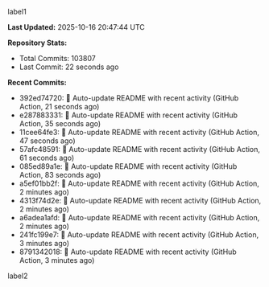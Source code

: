 
label1 
<!-- ACTIVITY_START -->
**Last Updated:** 2025-10-16 20:47:44 UTC

**Repository Stats:**
- Total Commits: 103807
- Last Commit: 22 seconds ago

**Recent Commits:**
- 392ed74720: 🤖 Auto-update README with recent activity (GitHub Action, 21 seconds ago)
- e287883331: 🤖 Auto-update README with recent activity (GitHub Action, 35 seconds ago)
- 11cee64fe3: 🤖 Auto-update README with recent activity (GitHub Action, 47 seconds ago)
- 57afc48591: 🤖 Auto-update README with recent activity (GitHub Action, 61 seconds ago)
- 085ed89a1e: 🤖 Auto-update README with recent activity (GitHub Action, 83 seconds ago)
- a5ef01bb2f: 🤖 Auto-update README with recent activity (GitHub Action, 2 minutes ago)
- 4313f74d2e: 🤖 Auto-update README with recent activity (GitHub Action, 2 minutes ago)
- a6adea1afd: 🤖 Auto-update README with recent activity (GitHub Action, 2 minutes ago)
- 241fc199e7: 🤖 Auto-update README with recent activity (GitHub Action, 3 minutes ago)
- 8791342018: 🤖 Auto-update README with recent activity (GitHub Action, 3 minutes ago)
<!-- ACTIVITY_END -->

label2
